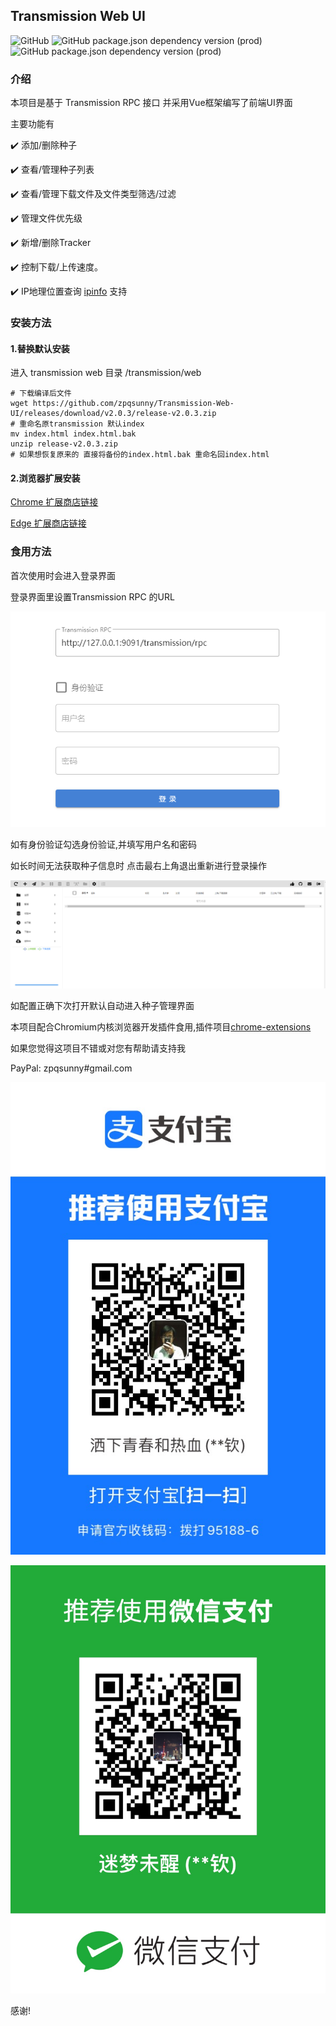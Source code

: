 ## Transmission Web UI

![GitHub](https://img.shields.io/github/license/zpqsunny/Transmission-Web-UI)
![GitHub package.json dependency version (prod)](https://img.shields.io/github/package-json/dependency-version/zpqsunny/Transmission-Web-UI/vue)
![GitHub package.json dependency version (prod)](https://img.shields.io/github/package-json/dependency-version/zpqsunny/Transmission-Web-UI/vuetify)


### 介绍
本项目是基于 Transmission RPC 接口
并采用Vue框架编写了前端UI界面

主要功能有

:heavy_check_mark: 添加/删除种子

:heavy_check_mark: 查看/管理种子列表

:heavy_check_mark: 查看/管理下载文件及文件类型筛选/过滤

:heavy_check_mark: 管理文件优先级

:heavy_check_mark: 新增/删除Tracker

:heavy_check_mark: 控制下载/上传速度。

:heavy_check_mark: IP地理位置查询 [ipinfo](https://ipinfo.io) 支持

### 安装方法

#### 1.替换默认安装

进入 transmission web 目录 /transmission/web
```shell script
# 下载编译后文件
wget https://github.com/zpqsunny/Transmission-Web-UI/releases/download/v2.0.3/release-v2.0.3.zip
# 重命名原transmission 默认index
mv index.html index.html.bak
unzip release-v2.0.3.zip
# 如果想恢复原来的 直接将备份的index.html.bak 重命名回index.html
```
#### 2.浏览器扩展安装
[Chrome 扩展商店链接](https://chrome.google.com/webstore/detail/transmission-web-ui/kbpnojigbmopjjhokfbdeejefhniedlo)

[Edge 扩展商店链接](https://microsoftedge.microsoft.com/addons/detail/lffaomgjiombjbglofglnmckpghnobom)

### 食用方法
首次使用时会进入登录界面

登录界面里设置Transmission RPC 的URL

![登录页面](./login.png)

如有身份验证勾选身份验证,并填写用户名和密码

如长时间无法获取种子信息时 点击最右上角退出重新进行登录操作

![主界面](./main.png)

如配置正确下次打开默认自动进入种子管理界面

本项目配合Chromium内核浏览器开发插件食用,插件项目[chrome-extensions](https://github.com/zpqsunny/chrome-extensions)

如果您觉得这项目不错或对您有帮助请支持我

PayPal: zpqsunny#gmail.com

![](./src/assets/alipay.jpg)

![](./src/assets/weixin.jpg)

感谢!
